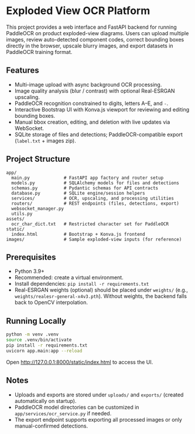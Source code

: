 # Exploded View OCR Platform

This project provides a web interface and FastAPI backend for running PaddleOCR on product exploded-view diagrams. Users can upload multiple images, review auto-detected component codes, correct bounding boxes directly in the browser, upscale blurry images, and export datasets in PaddleOCR training format.

## Features

- Multi-image upload with async background OCR processing.
- Image quality analysis (blur / contrast) with optional Real-ESRGAN upscaling.
- PaddleOCR recognition constrained to digits, letters A–E, and `-`.
- Interactive Bootstrap UI with Konva.js viewport for reviewing and editing bounding boxes.
- Manual bbox creation, editing, and deletion with live updates via WebSocket.
- SQLite storage of files and detections; PaddleOCR-compatible export (`label.txt` + images zip).

## Project Structure

```text
app/
  main.py             # FastAPI app factory and router setup
  models.py           # SQLAlchemy models for files and detections
  schemas.py          # Pydantic schemas for API contracts
  database.py         # SQLite engine/session helpers
  services/           # OCR, upscaling, and processing utilities
  routers/            # REST endpoints (files, detections, export)
  websocket_manager.py
  utils.py
assets/
  ocr_char_dict.txt   # Restricted character set for PaddleOCR
static/
  index.html          # Bootstrap + Konva.js frontend
images/               # Sample exploded-view inputs (for reference)
```

## Prerequisites

- Python 3.9+
- Recommended: create a virtual environment.
- Install dependencies: `pip install -r requirements.txt`
- Real-ESRGAN weights (optional) should be placed under `weights/` (e.g., `weights/realesr-general-x4v3.pth`). Without weights, the backend falls back to OpenCV interpolation.

## Running Locally

```bash
python -m venv .venv
source .venv/bin/activate
pip install -r requirements.txt
uvicorn app.main:app --reload
```

Open http://127.0.0.1:8000/static/index.html to access the UI.

## Notes

- Uploads and exports are stored under `uploads/` and `exports/` (created automatically on startup).
- PaddleOCR model directories can be customized in `app/services/ocr_service.py` if needed.
- The export endpoint supports exporting all processed images or only manual-confirmed detections.
